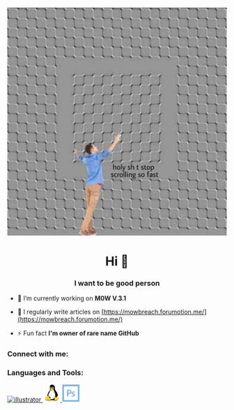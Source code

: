 ![logo](https://github.com/iLostYou/iLostYou/blob/main/Screenshot_20230116-140216.jpg)
<h1 align="center">Hi 👋</h1>
<h3 align="center">I want to be good person</h3>

- 🔭 I’m currently working on **M0W V.3.1**

- 📝 I regularly write articles on [https://mowbreach.forumotion.me/](https://mowbreach.forumotion.me/)

- ⚡ Fun fact **I'm owner of rare name GitHub**

<h3 align="left">Connect with me:</h3>
<p align="left">
</p>

<h3 align="left">Languages and Tools:</h3>
<p align="left"> <a href="https://www.adobe.com/in/products/illustrator.html" target="_blank" rel="noreferrer"> <img src="https://www.vectorlogo.zone/logos/adobe_illustrator/adobe_illustrator-icon.svg" alt="illustrator" width="40" height="40"/> </a> <a href="https://www.linux.org/" target="_blank" rel="noreferrer"> <img src="https://raw.githubusercontent.com/devicons/devicon/master/icons/linux/linux-original.svg" alt="linux" width="40" height="40"/> </a> <a href="https://www.photoshop.com/en" target="_blank" rel="noreferrer"> <img src="https://raw.githubusercontent.com/devicons/devicon/master/icons/photoshop/photoshop-line.svg" alt="photoshop" width="40" height="40"/> </a> </p>
